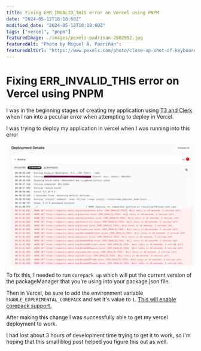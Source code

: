 ```yaml
---
title: Fixing ERR_INVALID_THIS error on Vercel using PNPM
date: "2024-05-12T18:18:60Z"
modified_date: "2024-05-12T18:18:60Z"
tags: ["vercel", "pnpm"]
featuredImage: ./images/pexels-padrinan-2882552.jpg
featuredAlt: "Photo by Miguel Á. Padriñán": 
featuredAltUrl: "https://www.pexels.com/photo/close-up-shot-of-keyboard-buttons-2882552/"
---
```


# Fixing ERR_INVALID_THIS error on Vercel using PNPM

I was in the beginning stages of creating my application using [T3 and Clerk](https://github.com/clerk/t3-turbo-and-clerk) when I ran into a peculiar error when attempting to deploy in Vercel.

I was trying to deploy my application in vercel when I was running into this error

![![Vercel ERR_INVALID_THIS error using PNPM](./images/fixing-errinvalidthis-error-on-vercel-using-pnpm/vercel-pnpm-error.png "Vercel ERR_INVALID_THIS error using PNPM")](./images/fixing-errinvalidthis-error-on-vercel-using-pnpm/vercel-pnpm-error.png)

To fix this, I needed to run `corepack up` which will put the current version of the packageManager that you're using into your package.json file.

Then in Vercel, be sure to add the environment variable `ENABLE_EXPERIMENTAL_COREPACK` and set it's value to `1`. [This will enable corepack support.](https://vercel.com/changelog/corepack-experimental-is-now-available)

After making this change I was successfully able to get my vercel deployment to work.

I had lost about 3 hours of development time trying to get it to work, so I'm hoping that this small blog post helped you figure this out as well.
